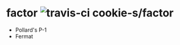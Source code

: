 factor ![travis-ci cookie-s/factor](https://travis-ci.org/cookie-s/factor.svg?branch=master)
======

- Pollard's P-1
- Fermat
